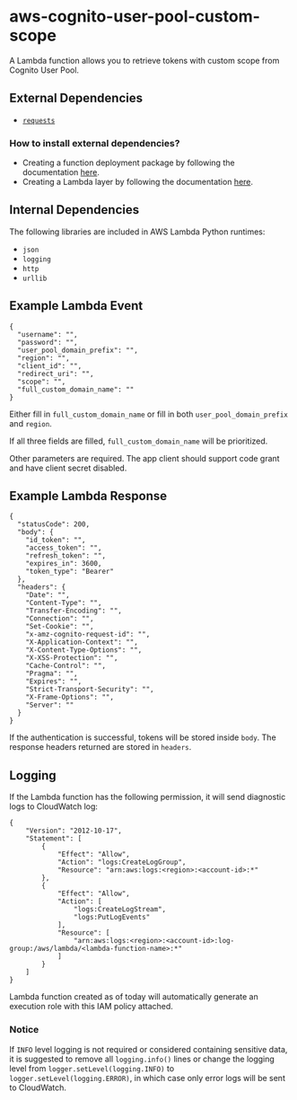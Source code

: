 # aws-cognito-user-pool-custom-scope
A Lambda function allows you to retrieve tokens with custom scope from Cognito User Pool.

## External Dependencies

- [`requests`](https://github.com/psf/requests)

### How to install external dependencies?

- Creating a function deployment package by following the documentation [here](https://docs.aws.amazon.com/lambda/latest/dg/python-package.html#python-package-dependencies).
- Creating a Lambda layer by following the documentation [here](https://docs.aws.amazon.com/lambda/latest/dg/configuration-layers.html#configuration-layers-path).

## Internal Dependencies

The following libraries are included in AWS Lambda Python runtimes:

- `json`
- `logging`
- `http`
- `urllib`

## Example Lambda Event

```
{
  "username": "",
  "password": "",
  "user_pool_domain_prefix": "",
  "region": "",
  "client_id": "",
  "redirect_uri": "",
  "scope": "",
  "full_custom_domain_name": ""
}
```

Either fill in `full_custom_domain_name` or fill in both `user_pool_domain_prefix` and `region`.

If all three fields are filled, `full_custom_domain_name` will be prioritized.

Other parameters are required. The app client should support code grant and have client secret disabled.

## Example Lambda Response

```
{
  "statusCode": 200,
  "body": {
    "id_token": "",
    "access_token": "",
    "refresh_token": "",
    "expires_in": 3600,
    "token_type": "Bearer"
  },
  "headers": {
    "Date": "",
    "Content-Type": "",
    "Transfer-Encoding": "",
    "Connection": "",
    "Set-Cookie": "",
    "x-amz-cognito-request-id": "",
    "X-Application-Context": "",
    "X-Content-Type-Options": "",
    "X-XSS-Protection": "",
    "Cache-Control": "",
    "Pragma": "",
    "Expires": "",
    "Strict-Transport-Security": "",
    "X-Frame-Options": "",
    "Server": ""
  }
}
```

If the authentication is successful, tokens will be stored inside `body`. The response headers returned are stored in `headers`.

## Logging

If the Lambda function has the following permission, it will send diagnostic logs to CloudWatch log:

```
{
    "Version": "2012-10-17",
    "Statement": [
        {
            "Effect": "Allow",
            "Action": "logs:CreateLogGroup",
            "Resource": "arn:aws:logs:<region>:<account-id>:*"
        },
        {
            "Effect": "Allow",
            "Action": [
                "logs:CreateLogStream",
                "logs:PutLogEvents"
            ],
            "Resource": [
                "arn:aws:logs:<region>:<account-id>:log-group:/aws/lambda/<lambda-function-name>:*"
            ]
        }
    ]
}
```

Lambda function created as of today will automatically generate an execution role with this IAM policy attached.

### Notice

If `INFO` level logging is not required or considered containing sensitive data, it is suggested to remove all `logging.info()` lines or change the logging level from `logger.setLevel(logging.INFO)` to `logger.setLevel(logging.ERROR)`, in which case only error logs will be sent to CloudWatch.